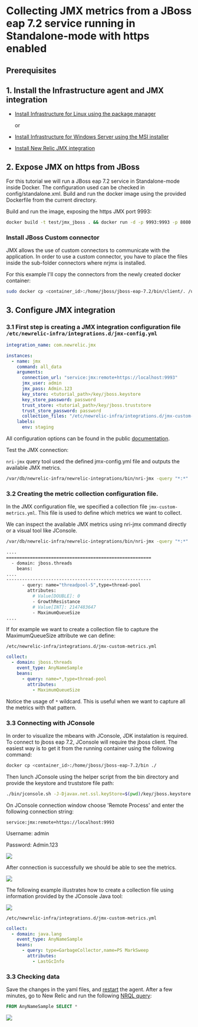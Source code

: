 # Collecting JMX metrics from a JBoss eap 7.2 service running in Standalone-mode with https enabled

## Prerequisites

##  1. <a name='InstalltheInfrastructureagent'></a>Install the Infrastructure agent and JMX integration

- [Install Infrastructure for Linux using the package manager](https://docs.newrelic.com/docs/infrastructure/install-configure-manage-infrastructure/linux-installation/install-infrastructure-linux-using-package-manager)

  or 

- [Install Infrastructure for Windows Server using the MSI installer](https://docs.newrelic.com/docs/infrastructure/install-configure-manage-infrastructure/windows-installation/install-infrastructure-windows-server-using-msi-installer)

- [Install New Relic JMX integration](https://docs.newrelic.com/docs/integrations/host-integrations/host-integrations-list/jmx-monitoring-integration#install)

## 2. Expose JMX on https from JBoss

For this tutorial we will run a JBoss eap 7.2 service in Standalone-mode inside Docker. The configuration used can be checked
in config/standalone.xml. Build and run the docker image using the provided Dockerfile from the current directory.

Build and run the image, exposing the https JMX port 9993:
```bash
docker build -t test/jmx_jboss . && docker run -d -p 9993:9993 -p 8080:8080 -p 8443:8443 -p 9990:9990 test/jmx_jboss
```

### Install JBoss Custom connector
JMX allows the use of custom connectors to communicate with the application. In order to use a custom connector, you have to place the files inside the sub-folder connectors where nrjmx is installed.

For this example I'll copy the connectors from the newly created docker container:

```bash
sudo docker cp <container_id>:/home/jboss/jboss-eap-7.2/bin/client/. /usr/lib/nrjmx/connectors/
```

##  3. Configure JMX integration


### 3.1 First step is creating a JMX integration configuration file `/etc/newrelic-infra/integrations.d/jmx-config.yml`

```yaml
integration_name: com.newrelic.jmx

instances:
  - name: jmx
    command: all_data
    arguments:
      connection_url: "service:jmx:remote+https://localhost:9993"
      jmx_user: admin
      jmx_pass: Admin.123
      key_store: <tutorial_path>/key/jboss.keystore
      key_store_password: password
      trust_store: <tutorial_path>/key/jboss.truststore
      trust_store_password: password
      collection_files: "/etc/newrelic-infra/integrations.d/jmx-custom-metrics.yml"
    labels:
      env: staging
```

All configuration options can be found in the public [documentation](https://docs.newrelic.com/docs/integrations/host-integrations/host-integrations-list/jmx-monitoring-integration#config).

Test the JMX connection:

`nri-jmx` query tool used the defined jmx-config.yml file and outputs the available JMX metrics.

```bash
/var/db/newrelic-infra/newrelic-integrations/bin/nri-jmx -query "*:*"
```

### 3.2 Creating the metric collection configuration file.
In the JMX configuration file, we specified a collection file `jmx-custom-metrics.yml`. This file is used to define which metrics we want to collect.

We can inspect the available JMX metrics using nri-jmx command directly or a visual tool like JConsole.

```bash
/var/db/newrelic-infra/newrelic-integrations/bin/nri-jmx -query "*:*"
```

```bash
....
=======================================================
  - domain: jboss.threads
    beans:
....
-------------------------------------------------------
      - query: name="threadpool-5",type=thread-pool
        attributes:
          # Value[DOUBLE]: 0
          - GrowthResistance
          # Value[INT]: 2147483647
          - MaximumQueueSize
....
```

If for example we want to create a collection file to capture the MaximumQueueSize attribute we can define:

`/etc/newrelic-infra/integrations.d/jmx-custom-metrics.yml`
```yaml
collect:
  - domain: jboss.threads
    event_type: AnyNameSample
    beans:
      - query: name=*,type=thread-pool
        attributes:
          - MaximumQueueSize
```
Notice the usage of `*` wildcard. This is useful when we want to capture all the metrics with that pattern.

### 3.3 Connecting with JConsole

In order to visualize the mbeans with JConsole, JDK instalation is required.
To connect to jboss eap 7.2, JConsole will require the jboss client. The easiest way is to get it from the running container using the following command:

```bash
docker cp <container_id>:/home/jboss/jboss-eap-7.2/bin ./
```

Then lunch JConsole using the helper script from the bin directory and provide the keystore and truststore file path:

```bash
./bin/jconsole.sh -J-Djavax.net.ssl.keyStore=$(pwd)/key/jboss.keystore -J-Djavax.net.ssl.keyStorePassword=password -J-Djavax.net.ssl.trustStore=$(pwd)/key/jboss.truststore -J-Djavax.net.ssl.trustStorePassword=password
```

On JConsole connection window choose 'Remote Process' and enter the following connection string:

```
service:jmx:remote+https://localhost:9993
```

Username: admin

Password: Admin.123

![](./img/jconsole_login.png)

After connection is successfully we should be able to see the metrics.

![](./img/jconsole_connect.png)


The following example illustrates how to create a collection file using information provided by the JConsole Java tool:

![](./img/jconsole.png)

`/etc/newrelic-infra/integrations.d/jmx-custom-metrics.yml`
```yaml
collect:
  - domain: java.lang
    event_type: AnyNameSample
    beans:
      - query: type=GarbageCollector,name=PS MarkSweep
        attributes:
          - LastGcInfo
```

### 3.3 Checking data

Save the changes in the yaml files, and [restart](https://docs.newrelic.com/docs/infrastructure/install-infrastructure-agent/manage-your-agent/start-stop-restart-infrastructure-agent) the agent. After a few minutes, go to New Relic and run the following [NRQL query](https://docs.newrelic.com/docs/query-data/nrql-new-relic-query-language):

```sql 
FROM AnyNameSample SELECT *
```

![](./img/query.png)

